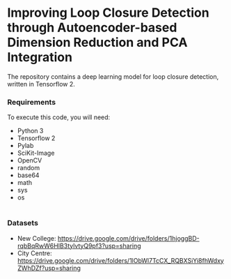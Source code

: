 # Improving Loop Closure Detection through Autoencoder-based Dimension Reduction and PCA Integration

The repository contains a deep learning model for loop closure detection, written in Tensorflow 2. <br>

### Requirements
To execute this code, you will need:

- Python 3
- Tensorflow 2
- Pylab
- SciKit-Image
- OpenCV
- random
- base64
- math
- sys
- os
<br><br>
### Datasets
- New College: https://drive.google.com/drive/folders/1hjoggBD-rqbBqRwW6HIB3tylvtyQ9pf3?usp=sharing
- City Centre: https://drive.google.com/drive/folders/1lObWl7TcCX_RQBXSiYi8fhWdxyZWhDZf?usp=sharing
<br><be>

